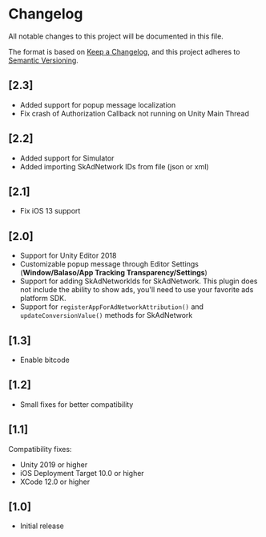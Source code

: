 # Changelog
All notable changes to this project will be documented in this file.

The format is based on [Keep a Changelog](https://keepachangelog.com/en/1.0.0/),
and this project adheres to [Semantic Versioning](https://semver.org/spec/v2.0.0.html).

## [2.3]
- Added support for popup message localization
- Fix crash of Authorization Callback not running on Unity Main Thread

## [2.2]
- Added support for Simulator
- Added importing SkAdNetwork IDs from file (json or xml)

## [2.1]
- Fix iOS 13 support

## [2.0]
- Support for Unity Editor 2018
- Customizable popup message through Editor Settings (**Window/Balaso/App Tracking Transparency/Settings**)
- Support for adding SkAdNetworkIds for SkAdNetwork. This plugin does not include the ability to show ads, you'll need to use your favorite ads platform SDK.
- Support for `registerAppForAdNetworkAttribution()` and `updateConversionValue()` methods for SkAdNetwork

## [1.3]
- Enable bitcode

## [1.2]
- Small fixes for better compatibility

## [1.1]
Compatibility fixes:
- Unity 2019 or higher
- iOS Deployment Target 10.0 or higher
- XCode 12.0 or higher

## [1.0]
- Initial release

